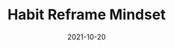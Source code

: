 ---
layout: blocks
title: Habit Reframe Mindset
date: 2021-10-20
primary_color: '#221f20'
page_sections:
  - block: header-2
    logo: '/uploads/logo.png'
    title: Habit Reframe Mindset Moai
    custom_brand: '#8ddfc2'
    cta:
      url: '#signup'
      button_text: Register
  - block: hero-1
    headline: <strong>Reclaim your life from addictive technology.</strong>
    content:
      Get the external accountability you need to stop procrastinating on your goals.
      <hr style="width:50%; margin:auto;">
      <p>
        Join our <em>free</em> 30 day group accountability program. <br>
        Do it on <em>your</em> schedule - it only takes 15 minutes per week.
        <br><br>
        Cohort 16 runs from Feb 11 - March 13. <br>
        <strong>Registration closes on Thu, Feb 10.</strong>
        <!-- <strong>Registration is now closed.</strong> -->
      </p>
    cta:
      enabled: true
      url: '#signup'
      button_text: 'Join for Free'
      # url: '#waitlist'
      # button_text: 'Join the Waitlist'
  - block: testimonials
    title:
      headline: Feedback from past participants
    testimonials:
      - quote:
          The biggest highlight of the program for me was the feeling that I’ve finally “cracked procrastination” after so many years of struggle. There’s still a long way to go, since I’m dealing with a deeply rooted, very old and tricky habit, but this gives me so much hope. That it is actually possible to defeat it and that I can be in control of my own life and mind, while enjoying the process. Pair that with being more aware of my internal processes through mindfulness and learning about the critical importance of abstinence from vices, and the value that the program provided in four weeks is immeasurable.
        role: Student
        person: Milan
      - quote: 
          After reading Simon's PDF about the Habit Reframe Method I was hooked on the idea and felt like it would actually help me create a change in my life. Although I really liked the idea I was still overall "lazy" so I was slow to get started. Thankfully, pretty soon after Simon told me about how he would start a small group so we could work on it together and it felt like it was exactly what I needed. After these 4 works, I'm proud to say I've made many improvements, on paper it's not much, but mentally I've grown a lot and I know I'm on the right track now for accomplishing my goals.
        role: Student
        person: Mo
      - quote: 
          While I entered this program with high expectations of the program - and little faith in my own abilities - I found that the outcome was better than I expected. The program really did work for me, and gave me a great amount of valuable self-knowledge. The success I was able to achieve with the methods taught has given me valuable insight into my own abilities, and useful tools that I continue to use and value.
        role: Student
        person: Galen
  - block: three-column-1
    class: alt
    numbers: true
    title:
      headline: How it works
    col_1:
      image:
        image: '/uploads/community.png'
        alt_text: Community
      headline: Register
      content:
        Registration is free, but requires a credit card for accountability (explained next).
        <br><br>
        After joining, you are placed into a <em>“Moai”</em> - your intimate cohort of 4 peers.
    col_2:
      image:
        image: '/uploads/challenge.png'
        alt_text: Challenge
      headline: Follow your Challenge
      content: 
        Every week, you follow a self-set challenge and submit a 15 minute guided check-in - on <em>your</em> schedule.
        <br><br>
        <strong>Your card is charged<sup>1</sup> to charity (not us) for every missed<sup>2</sup> check-in. Skin in the game!</strong>
    col_3:
      image:
        image: '/uploads/healthy-lifestyle.png'
        alt_text: Healthy Lifestyle
      headline: Finish!
      content:
        Congratulations! In 30 days, you improved your life and gained the tools to sustain that progress.
        <br><br>
        Pay us what you think it was worth and only if you see results. We only make money if you succeed.
    footnotes:
      - 'Your card is not charged on sign-up, but we need it to hold you accountable. See the <a href="#faqs">FAQs</a>.'
      - 'You are only required to submit the check-in, not succeed with your goals. See the <a href="#faqs">FAQs</a>.'
  - block: three-column-1
    slug: principles
    title:
      headline: Our Principles
    col_1:
      headline: Tighten the Feedback Loop
      content: The check-ins prompt reflection on what worked and what didn’t. Writing is thinking - by articulating your learnings, you discover actionable advice for next week. This compounds over time.
    col_2:
      headline: Bias towards Action
      content: Content is deliberately sparse in the program. The emphasis is on execution, not education. Quality content isn't the bottleneck - the lack of action is.
    col_3:
      headline: Aligned Incentives
      content: We only make money if you succeed. There is no conflict of interest, unlike other business models (e.g ads, endorsements, affiliate links) that are rewarded by consumption, not action.
  - block: three-column-1
    slug: signup
    class: alt
    title:
      headline: Register
    col_1:
      headline: Dates
      content:
        Runs for 30 days. <br>
        Feb 11 - March 13.
    col_2:
      headline: Time Commitment
      content:
        15 minutes per weekly check-in. Do it on your schedule, but it's due every Sunday.
    col_3:
      headline: Stake
      content:
        You will be charged $100 to charity (not us) for every missed check-in.
  - block: registration-bar
    class: alt
    closed: false
    cohort_id: e7069321-13ce-461e-a51a-a17b75f3e321
    success_url: '/habit-reframe-mindset-success'
    staked: true
    program_dates: 'Feb 11 to March 13'
  - block: faqs
    slug: faqs
    title:
      headline: FAQs
    faqs:
      - question: Why is a credit card required to register?
        answer: The program is free to join. Your credit card will <strong>not</strong> be charged upon registration. However, we need your card to donate to charity on your behalf <strong>only</strong> if you don't complete the program. This increases your chance of success by 600% and ensures that everyone in your group is serious.
      - question: Will I be charged if I check in consistently, but fail to reach my goals? 
        answer: Nope. As long as you complete all the check-ins on time, you won’t be charged. We believe in self-compassion, understanding and self-love over anything else, including hitting external goals. Sustainable growth and success not only starts with those things, but it requires them.
      - question: What is the time commitment?
        answer: The weekly check-ins only take 15 minutes to complete - you can do them whenever, but they are due every Sunday. That’s it! There are no video calls or live sessions. During the week, you’ll be following your challenge and sharing your progress (optional, but recommended) with your Moai on the Discord group.
      - question: Can I be anonymous?
        answer: Absolutely! There are no video or voice calls. You can also set an anonymous nickname when you join your Moai.
      - question: If I fail, what charity does my stake go to?
        answer: By default, it goes to GiveDirectly. We are not affiliated with them. If you have another preference, please email us at team@themoai.org.
      - question: How is this different from a course?
        answer: The program is focused on application — on applying the Habit Reframe Method to your day-to-day life—rather than getting a ton of theory. There will be limited content and just enough structure for participants to grow at their own pace. It is the best of both worlds - the community of a class paired with the independence of self-learning.
      - question: What if I have questions or sticking points along the way?
        answer: Ask away to your Moai - that’s what they’re there for!
      - question: What is a Moai?
        answer: A Moai is a social support group. The concept originated in Okinawa, Japan - it means "meeting for a common purpose" in Japanese. According to research, they are considered one of the leading factors of the longevity of lifespan of the Okinawan people, making the region among the highest concentration of centenarians in the world.
      - question: Do I get to claim a charitable deduction if my stakes are forfeited to a charity?
        answer: No. To minimize our bookkeeping and legal costs, we do not provide tax receipts.
      - question: When do you donate my money to charity?
        answer: In order to reduce the number of transaction fees incurred, we accumulate the contributions and make the charitable donations en masse during the holiday season at the end of each calendar year.
      - question: I have another question. How do I contact you?
        answer: Shoot me an email at simon.dagher@gmail.com!
  - block: one-column-1
    slug: waitlist
    headline: Not ready yet? Join the waitlist.
    caption: Be the first to know about future programs.
    class: alt
  - block: waitlist-bar
    class: alt
  - block: footer-1
    content: 'Made with ❤︎ in NYC'
---